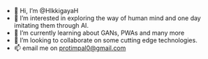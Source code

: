 - 👋 Hi, I’m @HIkkigayaH
- 👀 I’m interested in exploring the way of human mind and one day imitating them through AI.
- 🌱 I’m currently learning about GANs, PWAs and many more
- 💞️ I’m looking to collaborate on some cutting edge technologies.
- 📫 email me on protimpal0@gmail.com

<!---
HIkkigayaH/HIkkigayaH is a ✨ special ✨ repository because its `README.md` (this file) appears on your GitHub profile.
You can click the Preview link to take a look at your changes.
--->
